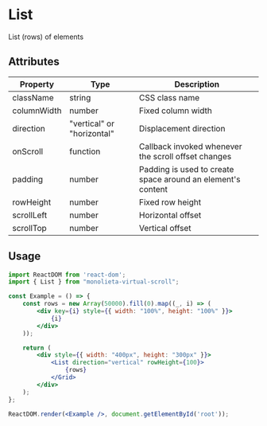 # List

List (rows) of elements

## Attributes

| Property    | Type                       | Description                                                 |
| ----------- | -------------------------- | ----------------------------------------------------------- |
| className   | string                     | CSS class name                                              |
| columnWidth | number                     | Fixed column width                                          |
| direction   | "vertical" or "horizontal" | Displacement direction                                      |
| onScroll    | function                   | Callback invoked whenever the scroll offset changes         |
| padding     | number                     | Padding is used to create space around an element's content |
| rowHeight   | number                     | Fixed row height                                            |
| scrollLeft  | number                     | Horizontal offset                                           |
| scrollTop   | number                     | Vertical offset                                             |

## Usage

```jsx
import ReactDOM from 'react-dom';
import { List } from "monolieta-virtual-scroll";

const Example = () => {
    const rows = new Array(50000).fill(0).map((_, i) => (
        <div key={i} style={{ width: "100%", height: "100%" }}>
            {i}
        </div>
    ));

    return (
        <div style={{ width: "400px", height: "300px" }}>
            <List direction="vertical" rowHeight={100}>
                {rows}
            </Grid>
        </div>
    );
};

ReactDOM.render(<Example />, document.getElementById('root'));
```
